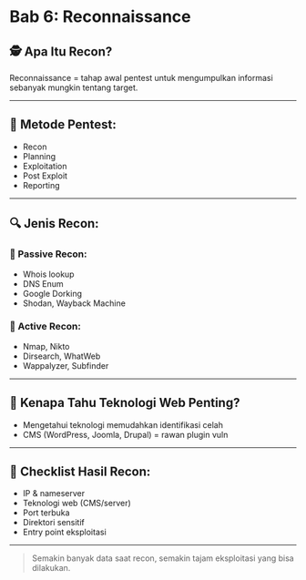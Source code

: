 # Bab 6: Reconnaissance

## 🕵️ Apa Itu Recon?

Reconnaissance = tahap awal pentest untuk mengumpulkan informasi sebanyak mungkin tentang target.

---

## 📖 Metode Pentest:
- Recon
- Planning
- Exploitation
- Post Exploit
- Reporting

---

## 🔍 Jenis Recon:

### 🧘 Passive Recon:
- Whois lookup
- DNS Enum
- Google Dorking
- Shodan, Wayback Machine

### 🔨 Active Recon:
- Nmap, Nikto
- Dirsearch, WhatWeb
- Wappalyzer, Subfinder

---

## 🧠 Kenapa Tahu Teknologi Web Penting?

- Mengetahui teknologi memudahkan identifikasi celah
- CMS (WordPress, Joomla, Drupal) = rawan plugin vuln

---

## 📝 Checklist Hasil Recon:

- IP & nameserver
- Teknologi web (CMS/server)
- Port terbuka
- Direktori sensitif
- Entry point eksploitasi

---

> Semakin banyak data saat recon, semakin tajam eksploitasi yang bisa dilakukan.
